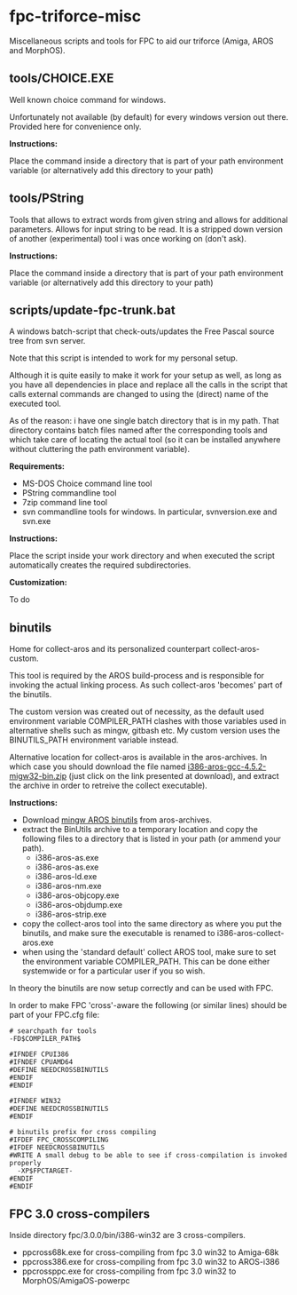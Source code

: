 # fpc-triforce-misc
Miscellaneous scripts and tools for FPC to aid our triforce (Amiga, AROS and MorphOS).


## tools/CHOICE.EXE

Well known choice command for windows.

Unfortunately not available (by default) for every windows version out there. Provided here for convenience only.

**Instructions:**

Place the command inside a directory that is part of your path environment variable (or alternatively add this directory to your path)


## tools/PString 

Tools that allows to extract words from given string and allows for additional parameters. Allows for input string to be read. It is a stripped down version of another (experimental) tool i was once working on (don't ask).

**Instructions:**

Place the command inside a directory that is part of your path environment variable (or alternatively add this directory to your path)


## scripts/update-fpc-trunk.bat

A windows batch-script that check-outs/updates the Free Pascal source tree from svn server.

Note that this script is intended to work for my personal setup.

Although it is quite easily to make it work for your setup as well, as long as you have all dependencies in place and replace all the calls in the script that calls external commands are changed to using the (direct) name of the executed tool.

As of the reason: i have one single batch directory that is in my path. That directory contains batch files named after the corresponding tools and which take care of locating the actual tool (so it can be installed anywhere without cluttering the path environment variable).

**Requirements:**
- MS-DOS Choice command line tool
- PString commandline tool
- 7zip command line tool
- svn commandline tools for windows. In particular, svnversion.exe and svn.exe

**Instructions:**

Place the script inside your work directory and when executed the script automatically creates the required subdirectories.

**Customization:**

To do


## binutils

Home for collect-aros and its personalized counterpart collect-aros-custom.

This tool is required by the AROS build-process and is responsible for invoking the actual linking process. As such collect-aros 'becomes' part of the binutils.

The custom version was created out of necessity, as the default used environment variable COMPILER_PATH clashes with those variables used in alternative shells such as mingw, gitbash etc. My custom version uses the BINUTILS_PATH environment variable instead.

Alternative location for collect-aros is available in the aros-archives. In which case you should download the file named [i386-aros-gcc-4.5.2-migw32-bin.zip](http://archives.aros-exec.org/index.php?function=showfile&file=development/cross/i386-aros-gcc-4.5.2-migw32-bin.zip) (just click on the link presented at download), and extract the archive in order to retreive the collect executable).

**Instructions:**

- Download [mingw AROS binutils](http://archives.aros-exec.org/index.php?function=showfile&file=development/cross/i386-aros-binutils-2.19-1-mingw32-bin.zip) from aros-archives. 
- extract the BinUtils archive to a temporary location and copy the following files to a directory that is listed in your path (or ammend your path).
  - i386-aros-as.exe
  - i386-aros-as.exe
  - i386-aros-ld.exe
  - i386-aros-nm.exe
  - i386-aros-objcopy.exe
  - i386-aros-objdump.exe
  - i386-aros-strip.exe
- copy the collect-aros tool into the same directory as where you put the binutils, and make sure the executable is renamed to i386-aros-collect-aros.exe
- when using the 'standard default' collect AROS tool, make sure to set the environment variable COMPILER_PATH. This can be done either systemwide or for a particular user if you so wish.

In theory the binutils are now setup correctly and can be used with FPC.

In order to make FPC 'cross'-aware the following (or similar lines) should be part of your FPC.cfg file:

    # searchpath for tools
    -FD$COMPILER_PATH$
    
    #IFNDEF CPUI386
    #IFNDEF CPUAMD64
    #DEFINE NEEDCROSSBINUTILS
    #ENDIF
    #ENDIF
    
    #IFNDEF WIN32
    #DEFINE NEEDCROSSBINUTILS
    #ENDIF
    
    # binutils prefix for cross compiling
    #IFDEF FPC_CROSSCOMPILING
    #IFDEF NEEDCROSSBINUTILS
    #WRITE A small debug to be able to see if cross-compilation is invoked properly
      -XP$FPCTARGET-
    #ENDIF
    #ENDIF


## FPC 3.0 cross-compilers

Inside directory fpc/3.0.0/bin/i386-win32 are 3 cross-compilers.
- ppcross68k.exe for cross-compiling from fpc 3.0 win32 to Amiga-68k
- ppcross386.exe for cross-compiling from fpc 3.0 win32 to AROS-i386
- ppcrossppc.exe for cross-compiling from fpc 3.0 win32 to MorphOS/AmigaOS-powerpc

